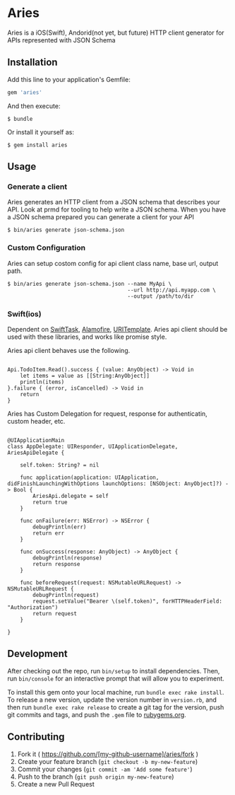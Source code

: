 # Aries

Aries is a iOS(Swift), Andorid(not yet, but future) HTTP client generator for APIs represented with JSON Schema

## Installation

Add this line to your application's Gemfile:

```ruby
gem 'aries'
```

And then execute:

    $ bundle

Or install it yourself as:

    $ gem install aries

## Usage

### Generate a client

Aries generates an HTTP client from a JSON schema that describes your API. Look at prmd for tooling to help write a JSON schema. When you have a JSON schema prepared you can generate a client for your API

    $ bin/aries generate json-schema.json

### Custom Configuration

Aries can setup costom config for api client class name, base url, output path.

    $ bin/aries generate json-schema.json --name MyApi \
                                          --url http://api.myapp.com \
                                          --output /path/to/dir

### Swift(ios)

Dependent on [SwiftTask](https://github.com/ReactKit/SwiftTask), [Alamofire](https://github.com/Alamofire/Alamofire), [URITemplate](https://github.com/kylef/URITemplate.swift).
Aries api client should be used with these libraries, and works like promise style.

Aries api client behaves use the following.

```

Api.TodoItem.Read().success { (value: AnyObject) -> Void in
    let items = value as [[String:AnyObject]]
    println(items)
}.failure { (error, isCancelled) -> Void in
    return
}

```

Aries has Custom Delegation for request, response for authenticatin, custom header, etc.

```

@UIApplicationMain
class AppDelegate: UIResponder, UIApplicationDelegate, AriesApiDelegate {

    self.token: String? = nil

    func application(application: UIApplication, didFinishLaunchingWithOptions launchOptions: [NSObject: AnyObject]?) -> Bool {
        AriesApi.delegate = self
        return true
    }

    func onFailure(err: NSError) -> NSError {
        debugPrintln(err)
        return err
    }

    func onSuccess(response: AnyObject) -> AnyObject {
        debugPrintln(response)
        return response
    }

    func beforeRequest(request: NSMutableURLRequest) -> NSMutableURLRequest {
        debugPrintln(request)
        request.setValue("Bearer \(self.token)", forHTTPHeaderField: "Authorization")
        return request
    }

}

```


## Development

After checking out the repo, run `bin/setup` to install dependencies. Then, run `bin/console` for an interactive prompt that will allow you to experiment.

To install this gem onto your local machine, run `bundle exec rake install`. To release a new version, update the version number in `version.rb`, and then run `bundle exec rake release` to create a git tag for the version, push git commits and tags, and push the `.gem` file to [rubygems.org](https://rubygems.org).

## Contributing

1. Fork it ( https://github.com/[my-github-username]/aries/fork )
2. Create your feature branch (`git checkout -b my-new-feature`)
3. Commit your changes (`git commit -am 'Add some feature'`)
4. Push to the branch (`git push origin my-new-feature`)
5. Create a new Pull Request
